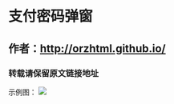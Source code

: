 # 支付密码弹窗
## 作者：http://orzhtml.github.io/
### 转载请保留原文链接地址

示例图：
![](https://github.com/orzhtml/MobilePayPwd/src/img/2016-12-02_15.14.59.png)

